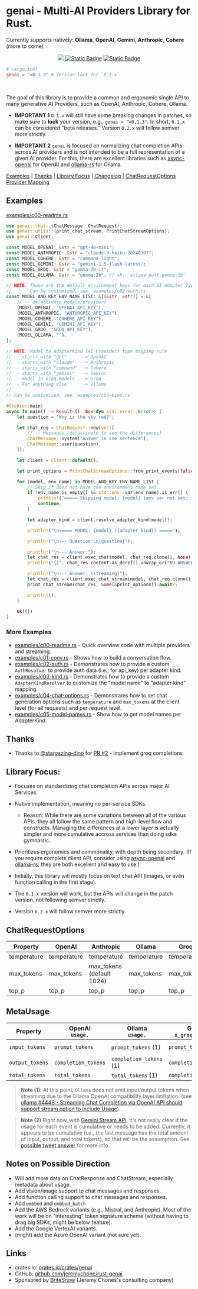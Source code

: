 # genai - Multi-AI Providers Library for Rust.

Currently supports natively: **Ollama**, **OpenAI**, **Gemini**, **Anthropic**, **Cohere** (more to come)

<div align="center">

<a href="https://crates.io/crates/genai"><img src="https://img.shields.io/crates/v/genai.svg" /></a>
<a href="https://github.com/jeremychone/rust-genai"><img alt="Static Badge" src="https://img.shields.io/badge/GitHub-Repo?color=%23336699"></a>
<a href="https://www.youtube.com/watch?v=uqGso3JD3eE&list=PL7r-PXl6ZPcCIOFaL7nVHXZvBmHNhrh_Q"><img alt="Static Badge" src="https://img.shields.io/badge/YouTube_genai_Intro-Video?style=flat&logo=youtube&color=%23ff0000"></a>

</div>

```toml
# cargo.toml
genai = "=0.1.3" # Version lock for `0.1.x`
```

<br />

The goal of this library is to provide a common and ergonomic single API to many generative AI Providers, such as OpenAI, Anthropic, Cohere, Ollama.

- **IMPORTANT 1** `0.1.x` will still have some breaking changes in patches, so make sure to **lock** your version, e.g., `genai = "=0.1.3"`. In short, `0.1.x` can be considered "beta releases." Version `0.2.x` will follow semver more strictly.

- **IMPORTANT 2** `genai` is focused on normalizing chat completion APIs across AI providers and is not intended to be a full representation of a given AI provider. For this, there are excellent libraries such as [async-openai](https://crates.io/search?q=async-openai) for OpenAI and [ollama-rs](https://crates.io/crates/ollama-rs) for Ollama.

[Examples](#examples) | [Thanks](#thanks) | [Library Focus](#library-focus) | [Changelog](CHANGELOG.md) | [ChatRequestOptions Provider Mapping](#chatrequestoptions)

## Examples

[examples/c00-readme.rs](examples/c00-readme.rs)

```rust
use genai::chat::{ChatMessage, ChatRequest};
use genai::utils::{print_chat_stream, PrintChatStreamOptions};
use genai::Client;

const MODEL_OPENAI: &str = "gpt-4o-mini";
const MODEL_ANTHROPIC: &str = "claude-3-haiku-20240307";
const MODEL_COHERE: &str = "command-light";
const MODEL_GEMINI: &str = "gemini-1.5-flash-latest";
const MODEL_GROQ: &str = "gemma-7b-it";
const MODEL_OLLAMA: &str = "gemma:2b"; // sh: `ollama pull gemma:2b`

// NOTE: Those are the default environment keys for each AI Adapter Type.
//       Can be customized, see `examples/c02-auth.rs`
const MODEL_AND_KEY_ENV_NAME_LIST: &[(&str, &str)] = &[
	// -- de/activate models/providers
	(MODEL_OPENAI, "OPENAI_API_KEY"),
	(MODEL_ANTHROPIC, "ANTHROPIC_API_KEY"),
	(MODEL_COHERE, "COHERE_API_KEY"),
	(MODEL_GEMINI, "GEMINI_API_KEY"),
	(MODEL_GROQ, "GROQ_API_KEY"),
	(MODEL_OLLAMA, ""),
];

// NOTE: Model to AdapterKind (AI Provider) type mapping rule
//  - starts_with "gpt"      -> OpenAI
//  - starts_with "claude"   -> Anthropic
//  - starts_with "command"  -> Cohere
//  - starts_with "gemini"   -> Gemini
//  - model in Groq models   -> Groq
//  - For anything else      -> Ollama
//
// Can be customized, see `examples/c03-kind.rs`

#[tokio::main]
async fn main() -> Result<(), Box<dyn std::error::Error>> {
	let question = "Why is the sky red?";

	let chat_req = ChatRequest::new(vec![
		// -- Messages (de/activate to see the differences)
		ChatMessage::system("Answer in one sentence"),
		ChatMessage::user(question),
	]);

	let client = Client::default();

	let print_options = PrintChatStreamOptions::from_print_events(false);

	for (model, env_name) in MODEL_AND_KEY_ENV_NAME_LIST {
		// Skip if does not have the environment name set
		if !env_name.is_empty() && std::env::var(env_name).is_err() {
			println!("===== Skipping model: {model} (env var not set: {env_name})");
			continue;
		}

		let adapter_kind = client.resolve_adapter_kind(model)?;

		println!("\n===== MODEL: {model} ({adapter_kind}) =====");

		println!("\n--- Question:\n{question}");

		println!("\n--- Answer:");
		let chat_res = client.exec_chat(model, chat_req.clone(), None).await?;
		println!("{}", chat_res.content.as_deref().unwrap_or("NO ANSWER"));

		println!("\n--- Answer: (streaming)");
		let chat_res = client.exec_chat_stream(model, chat_req.clone(), None).await?;
		print_chat_stream(chat_res, Some(&print_options)).await?;

		println!();
	}

	Ok(())
}
```

### More Examples

- [examples/c00-readme.rs](examples/c00-readme.rs) - Quick overview code with multiple providers and streaming.
- [examples/c01-conv.rs](examples/c01-conv.rs) - Shows how to build a conversation flow.
- [examples/c02-auth.rs](examples/c02-auth.rs) - Demonstrates how to provide a custom `AuthResolver` to provide auth data (i.e., for api_key) per adapter kind.
- [examples/c03-kind.rs](examples/c03-kind.rs) - Demonstrates how to provide a custom `AdapterKindResolver` to customize the "model name" to "adapter kind" mapping.
- [examples/c04-chat-options.rs](examples/c04-chat-options.rs) - Demonstrates how to set chat generation options such as `temperature` and `max_tokens` at the client level (for all requests) and per request level.
- [examples/c05-model-names.rs](examples/c05-model-names.rs) - Show how to get model names per AdapterKind.

## Thanks

- Thanks to [@stargazing-dino](https://github.com/stargazing-dino) for [PR #2](https://github.com/jeremychone/rust-genai/pull/2) - implement groq completions


## Library Focus:

- Focuses on standardizing chat completion APIs across major AI Services.

- Native implementation, meaning no per-service SDKs. 
    - Reason: While there are some variations between all of the various APIs, they all follow the same pattern and high-level flow and constructs. Managing the differences at a lower layer is actually simpler and more cumulative accross services than doing sdks gymnastic.

- Prioritizes ergonomics and commonality, with depth being secondary. (If you require complete client API, consider using [async-openai](https://crates.io/search?q=async-openai) and [ollama-rs](https://crates.io/crates/ollama-rs); they are both excellent and easy to use.)

- Initially, this library will mostly focus on text chat API (images, or even function calling in the first stage).

- The `0.1.x` version will work, but the APIs will change in the patch version, not following semver strictly.

- Version `0.2.x` will follow semver more strictly.

## ChatRequestOptions

| Property    | OpenAI      | Anthropic                 | Ollama      | Groq        | Gemini                           | Cohere      |
|-------------|-------------|---------------------------|-------------|-------------|----------------------------------|-------------|
| temperature | temperature | temperature               | temperature | temperature | generationConfig.temperature     | temperature |
| max_tokens  | max_tokens  | max_tokens (default 1024) | max_tokens  | max_tokens  | generationConfig.maxOutputTokens | max_tokens  |
| top_p       | top_p       | top_p                     | top_p       | top_p       | generationConfig.topP            | p           |

## MetaUsage

| Property        | OpenAI <br />`usage.` | Ollama <br />`usage.`   | Groq `x_groq.usage.` | Anthropic `usage.`      | Gemini `usageMetadata.`    | Cohere `meta.tokens.` |
|-----------------|-----------------------|-------------------------|----------------------|-------------------------|----------------------------|-----------------------|
| `input_tokens`  | `prompt_tokens`       | `prompt_tokens` (1)     | `prompt_tokens`      | `input_tokens` (added)  | `promptTokenCount` (2)     | `input_tokens`        |
| `output_tokens` | `completion_tokens`   | `completion_tokens` (1) | `completion_tokens`  | `output_tokens` (added) | `candidatesTokenCount` (2) | `output_tokens`       |
| `total_tokens`  | `total_tokens`        | `total_tokens` (1)      | `completion_tokens`  | (computed)              | `totalTokenCount`  (2)     | (computed)            |

> **Note (1)**: At this point, `Ollama` does not emit input/output tokens when streaming due to the Ollama OpenAI compatibility layer limitation. (see [ollama #4448 - Streaming Chat Completion via OpenAI API should support stream option to include Usage](https://github.com/ollama/ollama/issues/4448))

> **Note (2)** Right now, with [Gemini Stream API](https://ai.google.dev/api/rest/v1beta/models/streamGenerateContent), it's not really clear if the usage for each event is cumulative or needs to be added. Currently, it appears to be cumulative (i.e., the last message has the total amount of input, output, and total tokens), so that will be the assumption. See [possible tweet answer](https://twitter.com/jeremychone/status/1813734565967802859) for more info. 


## Notes on Possible Direction

- Will add more data on ChatResponse and ChatStream, especially metadata about usage.
- Add vision/image support to chat messages and responses.
- Add function calling support to chat messages and responses.
- Add `embbed` and `embbed_batch`
- Add the AWS Bedrock variants (e.g., Mistral, and Anthropic). Most of the work will be on "interesting" token signature scheme (without having to drag big SDKs, might be below feature).
- Add the Google VertexAI variants.
- (might) add the Azure OpenAI variant (not sure yet).


## Links

- crates.io: [crates.io/crates/genai](https://crates.io/crates/genai)
- GitHub: [github.com/jeremychone/rust-genai](https://github.com/jeremychone/rust-genai)
- Sponsored by [BriteSnow](https://britesnow.com) (Jeremy Chones's consulting company)